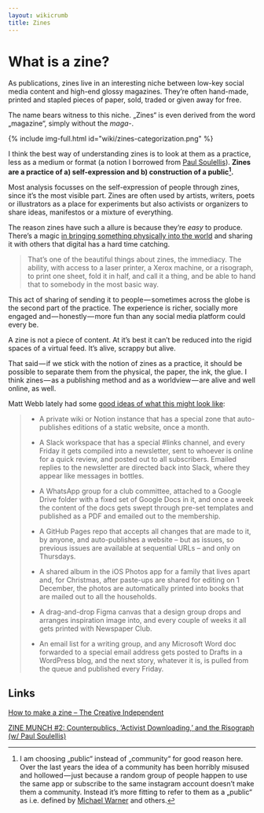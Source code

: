 ```yaml
---
layout: wikicrumb
title: Zines
---
```


# What is a zine?

As publications, zines live in an interesting niche between low-key social media content and high-end glossy magazines. They’re often hand-made, printed and stapled pieces of paper, sold, traded or given away for free.

The name bears witness to this niche. „Zines“ is even derived from the word „magazine“, simply without the *maga-*.

{% include img-full.html id="wiki/zines-categorization.png" %}

I think the best way of understanding zines is to look at them as a practice, less as a medium or format (a notion I borrowed from [Paul Soulellis](https://www.soulellis.com)). **Zines are a practice of a) self-expression and b) construction of a public[^1].**

Most analysis focusses on the self-expression of people through zines, since it’s the most visible part. Zines are often used by artists, writers, poets or illustrators as a place for experiments but also activists or organizers to share ideas, manifestos or a mixture of everything.

The reason zines have such a allure is because they’re *easy* to produce. There’s a magic [in bringing something physically into the world](https://www.zinemun.ch/p/soulellis) and sharing it with others that digital has a hard time catching.

> That’s one of the beautiful things about zines, the immediacy. The ability, with access to a laser printer, a Xerox machine, or a risograph, to print one sheet, fold it in half, and call it a thing, and be able to hand that to somebody in the most basic way.

This act of sharing of sending it to people — sometimes across the globe is the second part of the practice. The experience is richer, socially more engaged and — honestly — more fun than any social media platform could every be.

A zine is not a piece of content. At it’s best it can’t be reduced into the rigid spaces of a virtual feed. It’s alive, scrappy but alive.

That said — if we stick with the notion of zines as a practice, it should be possible to separate them from the physical, the paper, the ink, the glue. I think zines — as a publishing method and as a worldview — are alive and well online, as well.

Matt Webb lately had some [good ideas of what this might look like](https://interconnected.org/home/2020/09/09/organizine):

> - A private wiki or Notion instance that has a special zone that auto-publishes editions of a static website, once a month.
> 
> - A Slack workspace that has a special \#links channel, and every Friday it gets compiled into a newsletter, sent to whoever is online for a quick review, and posted out to all subscribers. Emailed replies to the newsletter are directed back into Slack, where they appear like messages in bottles.
> 
> - A WhatsApp group for a club committee, attached to a Google Drive folder with a fixed set of Google Docs in it, and once a week the content of the docs gets swept through pre-set templates and published as a PDF and emailed out to the membership.
> 
> - A GitHub Pages repo that accepts all changes that are made to it, by anyone, and auto-publishes a website – but as issues, so previous issues are available at sequential URLs – and only on Thursdays.
> 
> - A shared album in the iOS Photos app for a family that lives apart and, for Christmas, after paste-ups are shared for editing on 1 December, the photos are automatically printed into books that are mailed out to all the households.
> 
> - A drag-and-drop Figma canvas that a design group drops and arranges inspiration image into, and every couple of weeks it all gets printed with Newspaper Club.
> 
> - An email list for a writing group, and any Microsoft Word doc forwarded to a special email address gets posted to Drafts in a WordPress blog, and the next story, whatever it is, is pulled from the queue and published every Friday.

## Links

[How to make a zine – The Creative Independent](https://thecreativeindependent.com/guides/how-to-make-a-zine/)

[ZINE MUNCH #2: Counterpublics, ‘Activist Downloading,’ and the Risograph (w/ Paul Soulellis)](https://www.zinemun.ch/p/soulellis?s=r)

[^1]:  I am choosing „public“ instead of „community“ for good reason here. Over the last years the idea of a community has been horribly misused and hollowed — just because a random group of people happen to use the same app or subscribe to the same instagram account doesn’t make them a community. Instead it’s more fitting to refer to them as a „public“ as i.e. defined by [Michael Warner](http://dx.doi.org/10.1080/00335630209384388) and others.